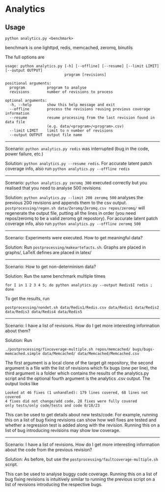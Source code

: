 Analytics
=========

Usage
-----

```
python analytics.py <benchmark>
```

benchmark is one lighttpd, redis, memcached, zeromq, binutils

The full options are

```
usage: python analytics.py [-h] [--offline] [--resume] [--limit LIMIT] [--output OUTPUT]
                           program [revisions]

positional arguments:
  program          program to analyse
  revisions        number of revisions to process

optional arguments:
  -h, --help       show this help message and exit
  --offline        process the revisions reusing previous coverage information
  --resume         resume processing from the last revision found in data file
                   (e.g. data/<program>/<program>.csv)
  --limit LIMIT    limit to n number of revisions
  --output OUTPUT  output file name
```

---

Scenario: `python analytics.py redis` was interrupted (bug in the code, power failure, etc.)

Solution: `python analytics.py --resume redis`. For accurate latent patch coverage info, also run `python analytics.py --offline redis`

---

Scenario: `python analytics.py zeromq 300` executed correctly but you realised that you need to analyse 500 revisions

Solution: `python analytics.py --limit 200 zeromq 500` analyses the previous 200 revisions and appends them to the csv output. `postprocessing/regen.sh data/Zeromq/Zeromq.csv repos/zeromq/` will regenerate the output file, putting all the lines in order (you need repos/zeromq to be a valid zeromq git repostory). For accurate latent patch coverage info, also run `python analytics.py --offline zeromq 500`

---

Scenario: Experiments were executed. How to get meaningful data?

Solution: Run `postprocessing/makeartefacts.sh`. Graphs are placed in graphs/, LaTeX defines are placed in latex/

---

Scenario: How to get non-determinism data?

Solution: Run the same benchmark multiple times
```
for I in 1 2 3 4 5; do python analytics.py --output Redis$I redis ; done
```

To get the results, run
```
postprocessing/nondet.sh data/Redis1/Redis.csv data/Redis1 data/Redis2 data/Redis3 data/Redis4 data/Redis5
```

---

Scenario: I have a list of revisions. How do I get more interesting information about them?

Solution:  Run
```
./postprocessing/fixcoverage-multiple.sh repos/memcached/ bugs/bugs-memcached.simple data/Memcached/ data/Memcached/Memcached.csv
```
The first argument is a local clone of the target git repository, the second argument is a file with the list of revisions which fix bugs (one per line), the third argument is a folder which contains the results of the analytics.py script and the optional fourth argument is the analytics .csv output.
The output looks like
```
Looked at 46 fixes (1 unhandled): 179 lines covered, 68 lines not covered
4 fixes did not change/add code, 28 fixes were fully covered
only tests/only code/tests and code 0/18/23
```
This can be used to get details about new tests/code. For example, running this on a list of bug fixing revisions can show how well fixes are tested and whether a regression test is added along with the revision. Running this on a list of bug introducing revisions may show low coverage.

---

Scenario: I have a list of revisions. How do I get more interesting information about the code from the previous revision?

Solution: As before, but use the `postprocessing/faultcoverage-multiple.sh` script.

This can be used to analyse buggy code coverage. Running this on a list of bug fixing revisions is intuitively similar to running the previous script on a list of revisions introducing the respective bugs.
